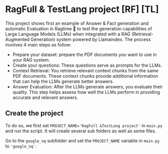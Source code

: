 # RagFull & TestLang project [RF] [TL]
This project shows first an example of Answer & Fact generation and automatic Evaluation in Ragtime 🎹 to test the generation capabilities of Large Language Models (LLMs) when integrated with a RAG (Retrieval-Augmented Generation) system powered by Llamaindex. The process involves 4 main steps as follow:

- Prepare your dataset: prepare the PDF documents you want to use in your RAG system.
- Create your questions: These questions serve as prompts for the LLMs.
- Context Retrieval: You retrieve relevant context chunks from the same PDF documents. These context chunks provide additional information that can help the LLMs generate better answers.
- Answer Evaluation: After the LLMs generate answers, you evaluate their quality. This step helps assess how well the LLMs perform in providing accurate and relevant answers.

## Create the project
To do so, we first set `PROJECT_NAME='RagFull &TestLang project'` in `main.py` and run the script. It will create several sub folders as well as some 
files. 

Go to the `google_nq` subfolder and set the `PROJECT_NAME` variable in `main.py` to `'google_nq'`.
